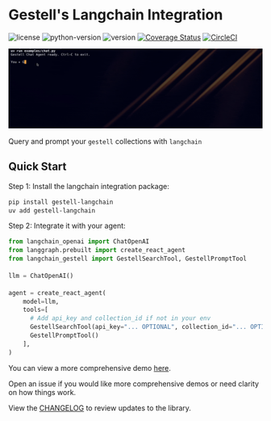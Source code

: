# Gestell's Langchain Integration

![license](https://img.shields.io/badge/license-MIT-blue)
![python-version](https://img.shields.io/badge/python-3-blue)
![version](https://img.shields.io/badge/version-0.1.1-blue)
[![Coverage Status](https://coveralls.io/repos/github/Gestell-AI/langchain/badge.svg?branch=master)](https://coveralls.io/github/Gestell-AI/langchain?branch=master)
[![CircleCI](https://dl.circleci.com/status-badge/img/circleci/7sUmZuDYQ6cd8WbCiCCnfR/EEFWrv1TJyPmvSnGT7iHCV/tree/master.svg?style=svg)](https://dl.circleci.com/status-badge/redirect/circleci/7sUmZuDYQ6cd8WbCiCCnfR/EEFWrv1TJyPmvSnGT7iHCV/tree/master)

![Preview](./preview.gif)

Query and prompt your `gestell` collections with `langchain`

## Quick Start

Step 1: Install the langchain integration package:

```bash
pip install gestell-langchain
uv add gestell-langchain
```

Step 2: Integrate it with your agent:

```python
from langchain_openai import ChatOpenAI
from langgraph.prebuilt import create_react_agent
from langchain_gestell import GestellSearchTool, GestellPromptTool

llm = ChatOpenAI()

agent = create_react_agent(
    model=llm,
    tools=[
      # Add api_key and collection_id if not in your env
      GestellSearchTool(api_key="... OPTIONAL", collection_id="... OPTIONAL"),
      GestellPromptTool()
    ],
)

```

You can view a more comprehensive demo [here](./examples/chat.py).

Open an issue if you would like more comprehensive demos or need clarity on how things work.

View the [CHANGELOG](./CHANGELOG.md) to review updates to the library.
